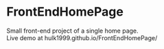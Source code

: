 # FrontEndHomePage
Small front-end project of a single home page.  
Live demo at hulk1999.github.io/FrontEndHomePage/
